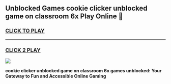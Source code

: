 
## Unblocked Games cookie clicker unblocked game on classroom 6x Play Online 👋
<h3>
<a href="https://news.freeplayer.one?title=cookie_clicker_unblocked_game_on_classroom_6x&ref=17F">CLICK TO PLAY</a></h3>
<hr>

<h3>
<a href="https://news.freeplayer.one?title=cookie_clicker_unblocked_game_on_classroom_6x&ref=17F">CLICK 2 PLAY</a>
  
</h3>

<a href="https://news.freeplayer.one?title=cookie_clicker_unblocked_game_on_classroom_6x&ref=17F/"><img src="https://clearcache.store/games.png"></a>


**cookie clicker unblocked game on classroom 6x games unblocked: Your Gateway to Fun and Accessible Online Gaming**
